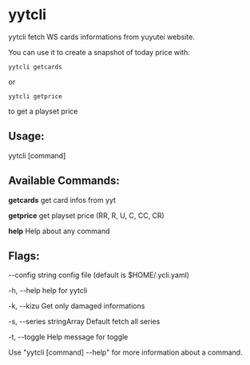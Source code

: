 # yytcli

yytcli fetch WS cards informations from yuyutei website.

You can use it to create a snapshot of today price with:

    yytcli getcards
    
  or
  
    yytcli getprice
          
  to get a playset price

## Usage:
  yytcli [command]

## Available Commands:

  **getcards**    get card infos from yyt
  
  **getprice**    get playset price (RR, R, U, C, CC, CR)
  
  **help**        Help about any command

## Flags:

  --config string        config file (default is $HOME/.ycli.yaml)
      
  -h, --help                 help for yytcli
  
  -k, --kizu                 Get only damaged informations
  
  -s, --series stringArray   Default fetch all series
  
  -t, --toggle               Help message for toggle
  

Use "yytcli [command] --help" for more information about a command.
